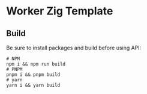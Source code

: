 # Worker Zig Template

## Build

Be sure to install packages and build before using API:

```shell
# NPM
npm i && npm run build
# PNPM
pnpm i && pnpm build
# yarn
yarn i && yarn build
```
